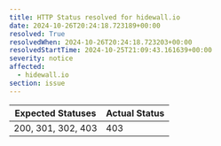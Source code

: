 ```yaml
---
title: HTTP Status resolved for hidewall.io
date: 2024-10-26T20:24:18.723189+00:00
resolved: True
resolvedWhen: 2024-10-26T20:24:18.723203+00:00
resolvedStartTime: 2024-10-25T21:09:43.161639+00:00
severity: notice
affected:
  - hidewall.io
section: issue
---
```


| Expected Statuses | Actual Status  |
|-------------------|----------------|
| 200, 301, 302, 403 | 403 |
